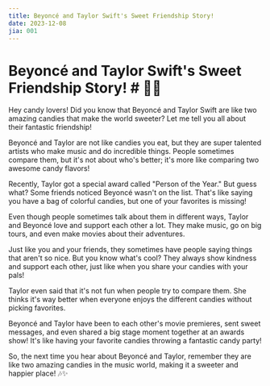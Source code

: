 ```yaml
---
title: Beyoncé and Taylor Swift's Sweet Friendship Story!
date: 2023-12-08
jia: 001
---
```

# Beyoncé and Taylor Swift's Sweet Friendship Story! # 🌈🍬

Hey candy lovers! Did you know that Beyoncé and Taylor Swift are like two amazing candies that make the world sweeter? Let me tell you all about their fantastic friendship!

Beyoncé and Taylor are not like candies you eat, but they are super talented artists who make music and do incredible things. People sometimes compare them, but it's not about who's better; it's more like comparing two awesome candy flavors!

Recently, Taylor got a special award called "Person of the Year." But guess what? Some friends noticed Beyoncé wasn't on the list. That's like saying you have a bag of colorful candies, but one of your favorites is missing!

Even though people sometimes talk about them in different ways, Taylor and Beyoncé love and support each other a lot. They make music, go on big tours, and even make movies about their adventures.

Just like you and your friends, they sometimes have people saying things that aren't so nice. But you know what's cool? They always show kindness and support each other, just like when you share your candies with your pals!

Taylor even said that it's not fun when people try to compare them. She thinks it's way better when everyone enjoys the different candies without picking favorites.

Beyoncé and Taylor have been to each other's movie premieres, sent sweet messages, and even shared a big stage moment together at an awards show! It's like having your favorite candies throwing a fantastic candy party!

So, the next time you hear about Beyoncé and Taylor, remember they are like two amazing candies in the music world, making it a sweeter and happier place! 🎶✨